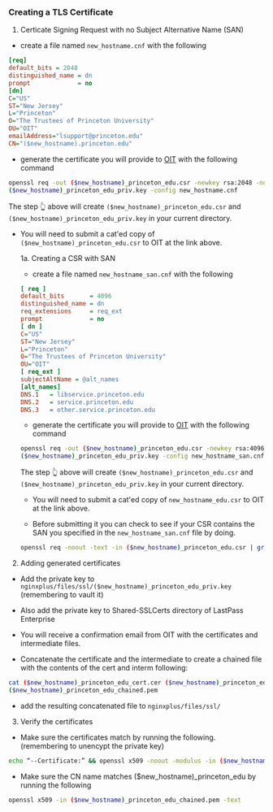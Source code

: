 ### Creating a TLS Certificate

1. Certicate Signing Request with no Subject Alternative Name (SAN)

* create a file named `new_hostname.cnf` with the following

```ini
[req]
default_bits = 2048
distinguished_name = dn
prompt             = no
[dn]
C="US"
ST="New Jersey"
L="Princeton"
O="The Trustees of Princeton University"
OU="OIT"
emailAddress="lsupport@princeton.edu"
CN="($new_hostname).princeton.edu"
```

* generate the certificate you will provide to
  [OIT](https://princeton.service-now.com/snap?sys_id=c85dafbd4f752e0018ddd48e5210c7e4&id=sc_cat_item&table=sc_cat_item)
  with the following command

```bash
openssl req -out ($new_hostname)_princeton_edu.csr -newkey rsa:2048 -nodes -keyout
($new_hostname)_princeton_edu_priv.key -config new_hostname.cnf
```

The step :point_up_2: above will create `($new_hostname)_princeton_edu.csr` and
`($new_hostname)_princeton_edu_priv.key` in your current directory.

* You will need to submit a cat'ed copy of `($new_hostname)_princeton_edu.csr` to OIT at
  the link above.


  1a. Creating a CSR with SAN

  * create a file named `new_hostname_san.cnf` with the following

  ```ini
  [ req ]
  default_bits       = 4096
  distinguished_name = dn
  req_extensions     = req_ext
  prompt             = no
  [ dn ]
  C="US"
  ST="New Jersey"
  L="Princeton"
  O="The Trustees of Princeton University"
  OU="OIT"
  [ req_ext ]
  subjectAltName = @alt_names
  [alt_names]
  DNS.1   = libservice.princeton.edu
  DNS.2   = service.princeton.edu
  DNS.3   = other.service.princeton.edu
  ```

  * generate the certificate you will provide to
    [OIT](https://princeton.service-now.com/snap?sys_id=c85dafbd4f752e0018ddd48e5210c7e4&id=sc_cat_item&table=sc_cat_item)
    with the following command

  ```bash
  openssl req -out ($new_hostname)_princeton_edu.csr -newkey rsa:4096 -nodes -keyout
  ($new_hostname)_princeton_edu_priv.key -config new_hostname_san.cnf
  ```

  The step :point_up_2: above will create `($new_hostname)_princeton_edu.csr` and
  `($new_hostname)_princeton_edu_priv.key` in your current directory.

  * You will need to submit a cat'ed copy of `new_hostname_edu.csr` to OIT at
    the link above.

  * Before submitting it you can check to see if your CSR contains the SAN you
    specified in the `new_hostname_san.cnf` file by doing.

  ```bash
  openssl req -noout -text -in ($new_hostname)_princeton_edu.csr | grep DNS
  ```

2. Adding generated certificates

* Add the private key to `nginxplus/files/ssl/($new_hostname)_princeton_edu_priv.key`
(remembering to vault it)

* Also add the private key to Shared-SSLCerts directory of LastPass Enterprise

* You will receive a confirmation email from OIT with the certificates and
  intermediate files.

* Concatenate the certificate and the intermediate to create a chained file with
  the contents of the cert and interm following:

```bash
cat ($new_hostname)_princeton_edu_cert.cer ($new_hostname)_princeton_edu_interm.cer >
($new_hostname)_princeton_edu_chained.pem
```

* add the resulting concatenated file to `nginxplus/files/ssl/`

3. Verify the certificates

* Make sure the certificates match by running the following. (remembering to
  unencypt the private key)

```bash
echo “--Certificate:” && openssl x509 -noout -modulus -in ($new_hostname)_princeton_edu_chained.pem && echo “--Key:” && openssl rsa -noout -modulus -in ($new_hostname)_princeton_edu_priv.key
```

* Make sure the CN name matches ($new_hostname)_princeton_edu by running the
  following

```bash
openssl x509 -in ($new_hostname)_princeton_edu_chained.pem -text
```
